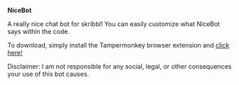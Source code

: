 **NiceBot**

A really nice chat bot for skribbl! You can easily customize what NiceBot says within the code.

To download, simply install the Tampermonkey browser extension and [click here!](https://github.com/pospos21/nicebot/raw/main/NiceBot3.user.js)

Disclaimer: I am not responsible for any social, legal, or other consequences your use of this bot causes.
